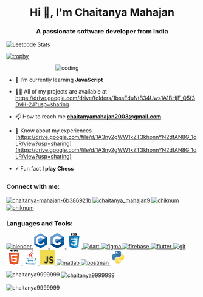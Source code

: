 <h1 align="center">Hi 👋, I'm Chaitanya Mahajan</h1>
<h3 align="center">A passionate software developer from India</h3>

![Leetcode Stats](https://leetcard.jacoblin.cool/chiknum)

[![trophy](https://github-profile-trophy.vercel.app/?username=CHAITANYA9999999&column=8&margin-w=20&theme=matrix)](https://github.com/ryo-ma/github-profile-trophy)


<img align="right" alt="coding" width = 375 src="https://media.tenor.com/YZPnGuPeZv8AAAAd/coding.gif">
<p align="left"> <a href="https://twitter.com/" target="blank"><img src="https://img.shields.io/twitter/follow/?logo=twitter&style=for-the-badge" alt="" /></a> </p>

- 🌱 I’m currently learning **JavaScript**

- 👨‍💻 All of my projects are available at https://drive.google.com/drive/folders/1bssEduNtB34Uws1A1BHjF_Q5f3DvH-2J?usp=sharing

- 📫 How to reach me **chaitanyamahajan2003@gmail.com**

- 📄 Know about my experiences [https://drive.google.com/file/d/1A3ny2gWW1xZT3khonnYN2dfAN8G_1oLR/view?usp=sharing](https://drive.google.com/file/d/1A3ny2gWW1xZT3khonnYN2dfAN8G_1oLR/view?usp=sharing)

- ⚡ Fun fact **I play Chess**

<h3 align="left">Connect with me:</h3>
<p align="left">
<a href="https://linkedin.com/in/chaitanya-mahajan-6b386921b" target="blank"><img align="center" src="https://raw.githubusercontent.com/rahuldkjain/github-profile-readme-generator/master/src/images/icons/Social/linked-in-alt.svg" alt="chaitanya-mahajan-6b386921b" height="30" width="40" /></a>
<a href="https://instagram.com/chaitanya_mahajan9" target="blank"><img align="center" src="https://raw.githubusercontent.com/rahuldkjain/github-profile-readme-generator/master/src/images/icons/Social/instagram.svg" alt="chaitanya_mahajan9" height="30" width="40" /></a>
<a href="https://www.hackerrank.com/chiknum" target="blank"><img align="center" src="https://raw.githubusercontent.com/rahuldkjain/github-profile-readme-generator/master/src/images/icons/Social/hackerrank.svg" alt="chiknum" height="30" width="40" /></a>
<a href="https://www.leetcode.com/chiknum" target="blank"><img align="center" src="https://raw.githubusercontent.com/rahuldkjain/github-profile-readme-generator/master/src/images/icons/Social/leet-code.svg" alt="chiknum" height="30" width="40" /></a>
</p>

<h3 align="left">Languages and Tools:</h3>
<p align="left"> <a href="https://www.blender.org/" target="_blank" rel="noreferrer"> <img src="https://download.blender.org/branding/community/blender_community_badge_white.svg" alt="blender" width="40" height="40"/> </a> <a href="https://www.cprogramming.com/" target="_blank" rel="noreferrer"> <img src="https://raw.githubusercontent.com/devicons/devicon/master/icons/c/c-original.svg" alt="c" width="40" height="40"/> </a> <a href="https://www.w3schools.com/cpp/" target="_blank" rel="noreferrer"> <img src="https://raw.githubusercontent.com/devicons/devicon/master/icons/cplusplus/cplusplus-original.svg" alt="cplusplus" width="40" height="40"/> </a> <a href="https://www.w3schools.com/css/" target="_blank" rel="noreferrer"> <img src="https://raw.githubusercontent.com/devicons/devicon/master/icons/css3/css3-original-wordmark.svg" alt="css3" width="40" height="40"/> </a> <a href="https://dart.dev" target="_blank" rel="noreferrer"> <img src="https://www.vectorlogo.zone/logos/dartlang/dartlang-icon.svg" alt="dart" width="40" height="40"/> </a> <a href="https://www.figma.com/" target="_blank" rel="noreferrer"> <img src="https://www.vectorlogo.zone/logos/figma/figma-icon.svg" alt="figma" width="40" height="40"/> </a> <a href="https://firebase.google.com/" target="_blank" rel="noreferrer"> <img src="https://www.vectorlogo.zone/logos/firebase/firebase-icon.svg" alt="firebase" width="40" height="40"/> </a> <a href="https://flutter.dev" target="_blank" rel="noreferrer"> <img src="https://www.vectorlogo.zone/logos/flutterio/flutterio-icon.svg" alt="flutter" width="40" height="40"/> </a> <a href="https://git-scm.com/" target="_blank" rel="noreferrer"> <img src="https://www.vectorlogo.zone/logos/git-scm/git-scm-icon.svg" alt="git" width="40" height="40"/> </a> <a href="https://www.w3.org/html/" target="_blank" rel="noreferrer"> <img src="https://raw.githubusercontent.com/devicons/devicon/master/icons/html5/html5-original-wordmark.svg" alt="html5" width="40" height="40"/> </a> <a href="https://www.java.com" target="_blank" rel="noreferrer"> <img src="https://raw.githubusercontent.com/devicons/devicon/master/icons/java/java-original.svg" alt="java" width="40" height="40"/> </a> <a href="https://developer.mozilla.org/en-US/docs/Web/JavaScript" target="_blank" rel="noreferrer"> <img src="https://raw.githubusercontent.com/devicons/devicon/master/icons/javascript/javascript-original.svg" alt="javascript" width="40" height="40"/> </a> <a href="https://www.mathworks.com/" target="_blank" rel="noreferrer"> <img src="https://upload.wikimedia.org/wikipedia/commons/2/21/Matlab_Logo.png" alt="matlab" width="40" height="40"/> </a> <a href="https://postman.com" target="_blank" rel="noreferrer"> <img src="https://www.vectorlogo.zone/logos/getpostman/getpostman-icon.svg" alt="postman" width="40" height="40"/> </a> <a href="https://www.python.org" target="_blank" rel="noreferrer"> <img src="https://raw.githubusercontent.com/devicons/devicon/master/icons/python/python-original.svg" alt="python" width="40" height="40"/> </a> </p>

<p><img align="left" src="https://github-readme-stats.vercel.app/api/top-langs?username=chaitanya9999999&show_icons=true&locale=en&layout=compact" alt="chaitanya9999999" /></p>

<p>&nbsp;<img align="center" src="https://github-readme-stats.vercel.app/api?username=chaitanya9999999&show_icons=true&locale=en" alt="chaitanya9999999" /></p>

<p><img align="center" src="https://github-readme-streak-stats.herokuapp.com/?user=chaitanya9999999&" alt="chaitanya9999999" /></p>
